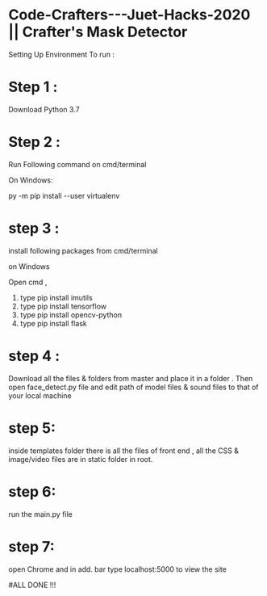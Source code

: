 # Code-Crafters---Juet-Hacks-2020 || Crafter's Mask Detector 

Setting Up Environment To run :

# Step 1 :
Download  Python 3.7

# Step 2 :
Run Following command on cmd/terminal


On Windows:

py -m pip install --user virtualenv


# step 3 :
install following packages from cmd/terminal

on Windows

Open cmd ,
1. type pip install imutils
2. type pip install tensorflow
3. type pip install opencv-python
4. type pip install flask

# step 4 :
Download all the files & folders from master and place it in a folder . Then open face_detect.py file and edit path of model files & sound files to that of your local machine 

# step 5: 
inside templates folder there is all the files of front end , all the CSS & image/video files are in static folder in root.

# step 6:
run the main.py file

# step 7:
open Chrome and in add. bar type localhost:5000 to view the site

#ALL DONE !!!
